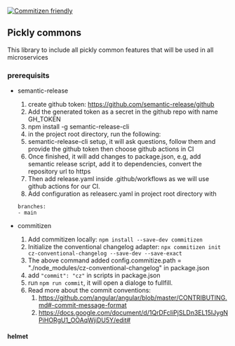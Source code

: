 [![Commitizen friendly](https://img.shields.io/badge/commitizen-friendly-brightgreen.svg)](http://commitizen.github.io/cz-cli/)

## Pickly commons

This library to include all pickly common features that will be used in all microservices

### prerequisits

- semantic-release

  1. create github token: https://github.com/semantic-release/github
  2. Add the generated token as a secret in the github repo with name GH_TOKEN
  3. npm install -g semantic-release-cli
  4. in the project root directory, run the following:
  5. semantic-release-cli setup, it will ask questions, follow them and provide the github token then choose github actions in CI
  6. Once finished, it will add changes to package.json, e.g, add semantic release script, add it to dependencies, convert the repository url to https
  7. Then add release.yaml inside .github/workflows as we will use github actions for our CI.
  8. Add configuration as releaserc.yaml in project root directory with

  ```
  branches:
  - main
  ```

- commitizen
  1. Add commitizen locally: `npm install --save-dev commitizen`
  2. Initialize the conventional changelog adapter:
     `npx commitizen init cz-conventional-changelog --save-dev --save-exact`
  3. The above command added config.commitize.path = "./node_modules/cz-conventional-changelog" in package.json
  4. add `"commit": "cz"` in scripts in package.json
  5. run `npm run commit`, it will open a dialoge to fullfill.
  6. Read more about the commit conventions:
     1. https://github.com/angular/angular/blob/master/CONTRIBUTING.md#-commit-message-format
     2. https://docs.google.com/document/d/1QrDFcIiPjSLDn3EL15IJygNPiHORgU1_OOAqWjiDU5Y/edit#

#### helmet
